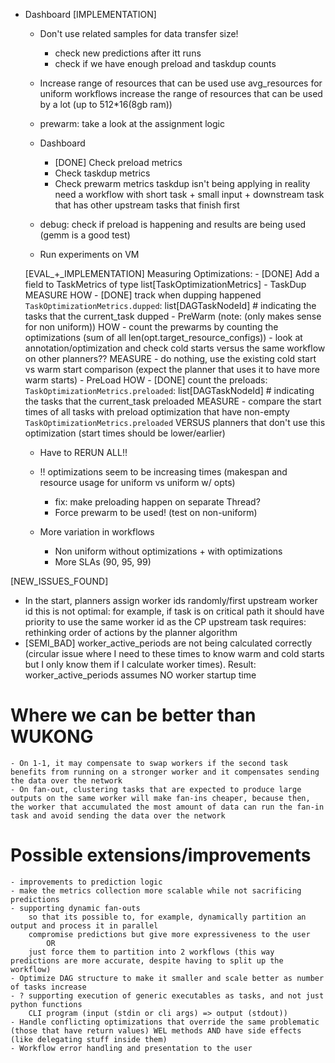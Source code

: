 - Dashboard
    [IMPLEMENTATION]
    - Don't use related samples for data transfer size!
        - check new predictions after itt runs
        - check if we have enough preload and taskdup counts

    - Increase range of resources that can be used
        use avg_resources for uniform workflows
        increase the range of resources that can be used by a lot (up to 512*16(8gb ram))
    
    - prewarm: take a look at the assignment logic

    - Dashboard
        - [DONE] Check preload metrics
        - Check taskdup metrics
        - Check prewarm metrics
            taskdup isn't being applying in reality
            need a workflow with short task + small input + downstream task that has other upstream tasks that finish first
    - debug: check if preload is happening and results are being used (gemm is a good test)
    - Run experiments on VM

    [EVAL_+_IMPLEMENTATION] Measuring Optimizations:
        - [DONE] Add a field to TaskMetrics of type list[TaskOptimizationMetrics]
        - TaskDup
            MEASURE 
            HOW
            - [DONE] track when dupping happened
                `TaskOptimizationMetrics.dupped`: list[DAGTaskNodeId] # indicating the tasks that the current_task dupped
        - PreWarm (note: (only makes sense for non uniform))
            HOW
            - count the prewarms by counting the optimizations (sum of all len(opt.target_resource_configs))
            - look at annotation/optimization and check cold starts versus the same workflow on other planners??
            MEASURE
            - do nothing, use the existing cold start vs warm start comparison (expect the planner that uses it to have more warm starts)
        - PreLoad
            HOW
            - [DONE] count the preloads: `TaskOptimizationMetrics.preloaded`: list[DAGTaskNodeId] # indicating the tasks that the current_task preloaded
            MEASURE
            - compare the start times of all tasks with preload optimization that have non-empty `TaskOptimizationMetrics.preloaded` VERSUS planners that don't use this optimization (start times should be lower/earlier)

    - Have to RERUN ALL!!
    - !! optimizations seem to be increasing times (makespan and resource usage for uniform vs uniform w/ opts)
        - fix: make preloading happen on separate Thread?
        - Force prewarm to be used! (test on non-uniform)
    
    - More variation in workflows
        - Non uniform without optimizations + with optimizations
        - More SLAs (90, 95, 99)

[NEW_ISSUES_FOUND]
- In the start, planners assign worker ids randomly/first upstream worker id
    this is not optimal: for example, if task is on critical path it should have priority to use the same worker id as the CP upstream task
    requires: rethinking order of actions by the planner algorithm
- [SEMI_BAD] worker_active_periods are not being calculated correctly (circular issue where I need to these times to know warm and cold starts but I only know them if I calculate worker times). Result: worker_active_periods assumes NO worker startup time

# Where we can be better than WUKONG
    - On 1-1, it may compensate to swap workers if the second task benefits from running on a stronger worker and it compensates sending the data over the network
    - On fan-out, clustering tasks that are expected to produce large outputs on the same worker will make fan-ins cheaper, because then, the worker that accumulated the most amount of data can run the fan-in task and avoid sending the data over the network

# Possible extensions/improvements
    - improvements to prediction logic
    - make the metrics collection more scalable while not sacrificing predictions
    - supporting dynamic fan-outs
        so that its possible to, for example, dynamically partition an output and process it in parallel
        compromise predictions but give more expressiveness to the user 
            OR
        just force them to partition into 2 workflows (this way predictions are more accurate, despite having to split up the workflow)
    - Optimize DAG structure to make it smaller and scale better as number of tasks increase
    - ? supporting execution of generic executables as tasks, and not just python functions
        CLI program (input (stdin or cli args) => output (stdout))
    - Handle conflicting optimizations that override the same problematic (those that have return values) WEL methods AND have side effects (like delegating stuff inside them)
    - Workflow error handling and presentation to the user